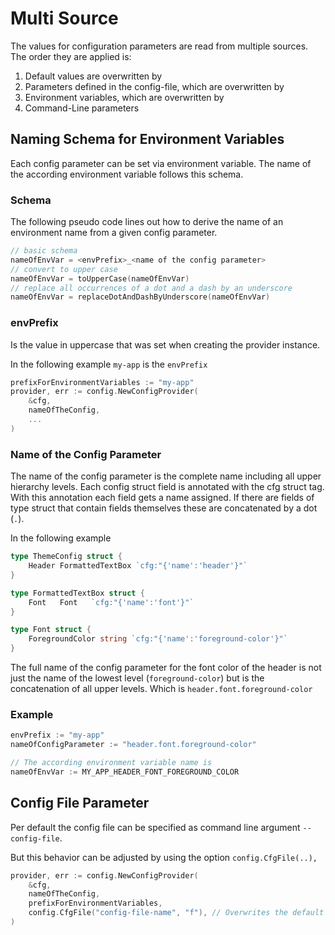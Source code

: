 # Multi Source

The values for configuration parameters are read from multiple sources.
The order they are applied is:

1. Default values are overwritten by
2. Parameters defined in the config-file, which are overwritten by
3. Environment variables, which are overwritten by
4. Command-Line parameters

## Naming Schema for Environment Variables

Each config parameter can be set via environment variable. The name of the according environment variable follows this schema.

### Schema

The following pseudo code lines out how to derive the name of an environment name from a given config parameter.

```go
// basic schema
nameOfEnvVar = <envPrefix>_<name of the config parameter>
// convert to upper case
nameOfEnvVar = toUpperCase(nameOfEnvVar)
// replace all occurrences of a dot and a dash by an underscore
nameOfEnvVar = replaceDotAndDashByUnderscore(nameOfEnvVar)
```

### envPrefix

Is the value in uppercase that was set when creating the provider instance.

In the following example `my-app` is the `envPrefix`

```go
prefixForEnvironmentVariables := "my-app"
provider, err := config.NewConfigProvider(
    &cfg,
    nameOfTheConfig,
    ...
)
```

### Name of the Config Parameter

The name of the config parameter is the complete name including all upper hierarchy levels.
Each config struct field is annotated with the cfg struct tag. With this annotation each field gets a name assigned. If there are fields of type struct that contain fields themselves these are concatenated by a dot (`.`).

In the following example

```go
type ThemeConfig struct {
    Header FormattedTextBox `cfg:"{'name':'header'}"`
}

type FormattedTextBox struct {
    Font   Font   `cfg:"{'name':'font'}"`
}

type Font struct {
    ForegroundColor string `cfg:"{'name':'foreground-color'}"`
}
```

The full name of the config parameter for the font color of the header is not just the name of the lowest level (`foreground-color`) but is the concatenation of all upper levels.
Which is `header.font.foreground-color`

### Example

```go
envPrefix := "my-app"
nameOfConfigParameter := "header.font.foreground-color"

// The according environment variable name is
nameOfEnvVar := MY_APP_HEADER_FONT_FOREGROUND_COLOR
```

## Config File Parameter

Per default the config file can be specified as command line argument `--config-file`.

But this behavior can be adjusted by using the option `config.CfgFile(..),`

```go
provider, err := config.NewConfigProvider(
    &cfg,
    nameOfTheConfig,
    prefixForEnvironmentVariables,
    config.CfgFile("config-file-name", "f"), // Overwrites the default parameter (--config-file) for the config file
)
```
